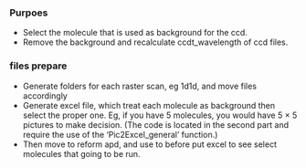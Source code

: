 ### Purpoes
- Select the molecule that is used as background for the ccd.
- Remove the background and recalculate ccdt_wavelength of ccd files.

### files prepare
- Generate folders for each raster scan, eg 1d1d, and move files accordingly
- Generate excel file, which treat each molecule as background then select the proper one. Eg, if you have 5 molecules, you would have 5 &times; 5 pictures to make decision. (The code is located in the second part and require the use of the ‘Pic2Excel_general’ function.)
- Then move to reform apd, and use to before put excel to see select molecules that going to be run.
